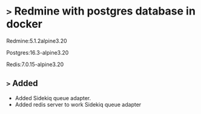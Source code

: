 # `>` Redmine with postgres database in docker

Redmine:5.1.2alpine3.20

Postgres:16.3-alpine3.20

Redis:7.0.15-alpine3.20

## `>` Added
- Added Sidekiq queue adapter.
- Added redis server to work Sidekiq queue adapter
